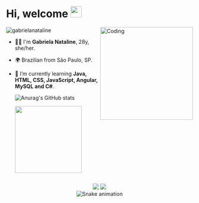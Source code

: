 
<h1 align="left">Hi, welcome <img src="https://raw.githubusercontent.com/kaueMarques/kaueMarques/master/hi.gif" height="30px"></h1>

<img align="right" alt="Coding" width="250" src="/Media/woman.gif"> 
<img src="https://komarev.com/ghpvc/?username=gabrielanataline&label=Profile%20views&color=70A4FC&style=flat" alt="gabrielanataline" />

- 🙋‍♀️ I'm **Gabriela Nataline**, 28y, she/her.
- 🌍 Brazilian from São Paulo, SP. 
- 🌱 I’m currently learning **Java, HTML, CSS, JavaScript, Angular, MySQL and C#**.


  ![Anurag's GitHub stats](https://github-readme-stats.vercel.app/api?username=gabrielanataline&theme=dracula&show_icons=true)

  <img height="180em" src="https://github-readme-stats.vercel.app/api/top-langs/?username=gabrielanataline&layout=compact&langs_count=7&theme=dracula"/>

  

<div align="center">
  
##

<a href="https://instagram.com/gabies.___" target="_blank"><img src="https://img.shields.io/badge/-Instagram-%23E4405F?style=for-the-badge&logo=instagram&logoColor=white" target="_blank"></a>
<a href="https://www.linkedin.com/in/gabriela-nataline-souza-oliveira-8227b3117/" target="_blank"><img src="https://img.shields.io/badge/-LinkedIn-%230077B5?style=for-the-badge&logo=linkedin&logoColor=white" target="_blank"></a>   
![Snake animation](https://github.com/gabrielanataline/gabrielanataline/blob/output/github-contribution-grid-snake.svg)  </div>
 

